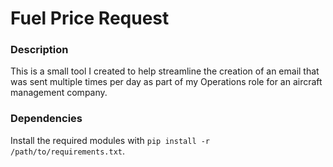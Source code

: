 # Fuel Price Request
### Description
This is a small tool I created to help streamline the creation of an email that was sent multiple times per day as part of my Operations role for an aircraft management company.

### Dependencies
Install the required modules with `pip install -r /path/to/requirements.txt`.
